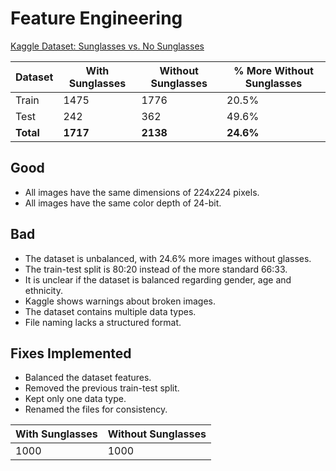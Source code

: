 # Feature Engineering

[Kaggle Dataset: Sunglasses vs. No Sunglasses](https://www.kaggle.com/datasets/amol07/sunglasses-no-sunglasses)

| Dataset   | With Sunglasses | Without Sunglasses | % More Without Sunglasses |
|-----------|-----------------|--------------------|---------------------------|
| Train     | 1475            | 1776               | 20.5%                     |
| Test      | 242             | 362                | 49.6%                     |
| **Total** | **1717**        | **2138**           | **24.6%**                 |

## Good

* All images have the same dimensions of 224x224 pixels.
* All images have the same color depth of 24-bit.

## Bad

* The dataset is unbalanced, with 24.6% more images without glasses.
* The train-test split is 80:20 instead of the more standard 66:33.
* It is unclear if the dataset is balanced regarding gender, age and ethnicity.
* Kaggle shows warnings about broken images.
* The dataset contains multiple data types.
* File naming lacks a structured format.

## Fixes Implemented

* Balanced the dataset features.
* Removed the previous train-test split.
* Kept only one data type.
* Renamed the files for consistency.

| With Sunglasses | Without Sunglasses |
|-----------------|--------------------|
| 1000            | 1000               |
